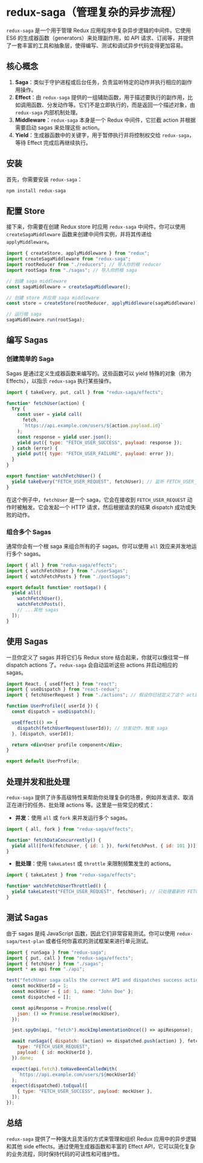 # redux-saga（管理复杂的异步流程）

`redux-saga` 是一个用于管理 Redux 应用程序中复杂异步逻辑的中间件。它使用 ES6 的生成器函数（generators）来处理副作用，如 API 请求、订阅等，并提供了一套丰富的工具和抽象层，使得编写、测试和调试异步代码变得更加容易。

## 核心概念

1. **Saga**：类似于守护进程或后台任务，负责监听特定的动作并执行相应的副作用操作。
2. **Effect**：由 `redux-saga` 提供的一组辅助函数，用于描述要执行的副作用，比如调用函数、分发动作等。它们不是立即执行的，而是返回一个描述对象，由 `redux-saga` 内部机制处理。
3. **Middleware**：`redux-saga` 本身是一个 Redux 中间件，它拦截 action 并根据需要启动 sagas 来处理这些 action。
4. **Yield**：生成器函数中的关键字，用于暂停执行并将控制权交给 `redux-saga`，等待 Effect 完成后再继续执行。

## 安装

首先，你需要安装 `redux-saga`：

```bash
npm install redux-saga
```

## 配置 Store

接下来，你需要在创建 Redux store 时应用 `redux-saga` 中间件。你可以使用 `createSagaMiddleware` 函数来创建中间件实例，并将其传递给 `applyMiddleware`。

```javascript
import { createStore, applyMiddleware } from "redux";
import createSagaMiddleware from "redux-saga";
import rootReducer from "./reducers"; // 导入你的根 reducer
import rootSaga from "./sagas"; // 导入你的根 saga

// 创建 saga middleware
const sagaMiddleware = createSagaMiddleware();

// 创建 store 并应用 saga middleware
const store = createStore(rootReducer, applyMiddleware(sagaMiddleware));

// 运行根 saga
sagaMiddleware.run(rootSaga);
```

## 编写 Sagas

### 创建简单的 Saga

Sagas 是通过定义生成器函数来编写的。这些函数可以 yield 特殊的对象（称为 Effects），以指示 `redux-saga` 执行某些操作。

```javascript
import { takeEvery, put, call } from "redux-saga/effects";

function* fetchUser(action) {
  try {
    const user = yield call(
      fetch,
      `https://api.example.com/users/${action.payload.id}`
    );
    const response = yield user.json();
    yield put({ type: "FETCH_USER_SUCCESS", payload: response });
  } catch (error) {
    yield put({ type: "FETCH_USER_FAILURE", payload: error });
  }
}

export function* watchFetchUser() {
  yield takeEvery("FETCH_USER_REQUEST", fetchUser); // 监听 FETCH_USER_REQUEST 动作并运行 fetchUser
}
```

在这个例子中，`fetchUser` 是一个 saga，它会在接收到 `FETCH_USER_REQUEST` 动作时被触发。它会发起一个 HTTP 请求，然后根据请求的结果 dispatch 成功或失败的动作。

### 组合多个 Sagas

通常你会有一个根 saga 来组合所有的子 sagas。你可以使用 `all` 效应来并发地运行多个 sagas。

```javascript
import { all } from "redux-saga/effects";
import { watchFetchUser } from "./userSagas";
import { watchFetchPosts } from "./postSagas";

export default function* rootSaga() {
  yield all([
    watchFetchUser(),
    watchFetchPosts(),
    // ...其他 sagas
  ]);
}
```

## 使用 Sagas

一旦你定义了 sagas 并将它们与 Redux store 结合起来，你就可以像往常一样 dispatch actions 了。`redux-saga` 会自动监听这些 actions 并启动相应的 sagas。

```jsx
import React, { useEffect } from "react";
import { useDispatch } from "react-redux";
import { fetchUserRequest } from "./actions"; // 假设你已经定义了这个 action creator

function UserProfile({ userId }) {
  const dispatch = useDispatch();

  useEffect(() => {
    dispatch(fetchUserRequest(userId)); // 分发动作，触发 saga
  }, [dispatch, userId]);

  return <div>User profile component</div>;
}

export default UserProfile;
```

## 处理并发和批处理

`redux-saga` 提供了许多高级特性来帮助你处理复杂的场景，例如并发请求、取消正在进行的任务、批处理 actions 等。这里是一些常见的模式：

- **并发**：使用 `all` 或 `fork` 来并发运行多个 sagas。

```javascript
import { all, fork } from "redux-saga/effects";

function* fetchDataConcurrently() {
  yield all([fork(fetchUser, { id: 1 }), fork(fetchPost, { id: 101 })]);
}
```

- **批处理**：使用 `takeLatest` 或 `throttle` 来限制频繁发生的 actions。

```javascript
import { takeLatest } from "redux-saga/effects";

function* watchFetchUserThrottled() {
  yield takeLatest("FETCH_USER_REQUEST", fetchUser); // 只处理最新的 FETCH_USER_REQUEST 动作
}
```

## 测试 Sagas

由于 sagas 是纯 JavaScript 函数，因此它们非常容易测试。你可以使用 `redux-saga/test-plan` 或者任何你喜欢的测试框架来进行单元测试。

```javascript
import { runSaga } from "redux-saga";
import { put, call } from "redux-saga/effects";
import { fetchUser } from "./sagas";
import * as api from "./api";

test("fetchUser saga calls the correct API and dispatches success action", async () => {
  const mockUserId = 1;
  const mockUser = { id: 1, name: "John Doe" };
  const dispatched = [];

  const apiResponse = Promise.resolve({
    json: () => Promise.resolve(mockUser),
  });

  jest.spyOn(api, "fetch").mockImplementationOnce(() => apiResponse);

  await runSaga({ dispatch: (action) => dispatched.push(action) }, fetchUser, {
    type: "FETCH_USER_REQUEST",
    payload: { id: mockUserId },
  }).done;

  expect(api.fetch).toHaveBeenCalledWith(
    `https://api.example.com/users/${mockUserId}`
  );
  expect(dispatched).toEqual([
    { type: "FETCH_USER_SUCCESS", payload: mockUser },
  ]);
});
```

## 总结

`redux-saga` 提供了一种强大且灵活的方式来管理和组织 Redux 应用中的异步逻辑和其他 side effects。通过使用生成器函数和丰富的 Effect API，它可以简化复杂的业务流程，同时保持代码的可读性和可维护性。
